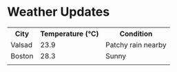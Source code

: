 # Weather Updates

<!-- WEATHER-UPDATE-START -->
<table><tr><th>City</th><th>Temperature (°C)</th><th>Condition</th></tr><tr><td>Valsad</td><td>23.9</td><td>Patchy rain nearby</td></tr><tr><td>Boston</td><td>28.3</td><td>Sunny</td></tr><tr><td></td><td></td><td></td></tr></table>
<!-- WEATHER-UPDATE-END -->
